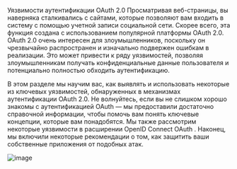 Уязвимости аутентификации OAuth 2.0
Просматривая веб-страницы, вы наверняка сталкивались с сайтами, которые позволяют вам входить в систему с помощью учетной записи социальной сети. Скорее всего, эта функция создана с использованием популярной платформы OAuth 2.0. OAuth 2.0 очень интересен для злоумышленников, поскольку он чрезвычайно распространен и изначально подвержен ошибкам в реализации. Это может привести к ряду уязвимостей, позволяя злоумышленникам получать конфиденциальные данные пользователя и потенциально полностью обходить аутентификацию.

В этом разделе мы научим вас, как выявлять и использовать некоторые из ключевых уязвимостей, обнаруженных в механизмах аутентификации OAuth 2.0. Не волнуйтесь, если вы не слишком хорошо знакомы с аутентификацией OAuth — мы предоставили достаточно справочной информации, чтобы помочь вам понять ключевые концепции, которые вам понадобятся. Мы также рассмотрим некоторые уязвимости в расширении OpenID Connect OAuth . Наконец, мы включили некоторые рекомендации о том, как защитить ваши собственные приложения от подобных атак.

![image](https://github.com/user-attachments/assets/2663ee44-eee9-427e-afb3-8d1ffed45125)

